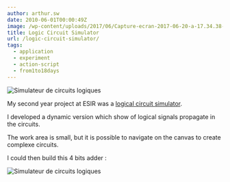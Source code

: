 ```yaml
---
author: arthur.sw
date: 2010-06-01T00:00:49Z
image: /wp-content/uploads/2017/06/Capture-ecran-2017-06-20-a-17.34.38-thumb.png
title: Logic Circuit Simulator
url: /logic-circuit-simulator/
tags:
  - application
  - experiment
  - action-script
  - from1to18days
---
```


![Simulateur de circuits logiques](/wp-content/uploads/2017/06/Capture-ecran-2017-06-20-a-17.34.38.png)

My second year project at ESIR was a [logical circuit simulator](/old/LogicGateSimulator.html).

I developed a dynamic version which show of logical signals propagate in the circuits.

The work area is small, but it is possible to navigate on the canvas to create complexe circuits.

I could then build this 4 bits adder :

![Simulateur de circuits logiques](/wp-content/uploads/2017/06/logic-gate-simulator.png)